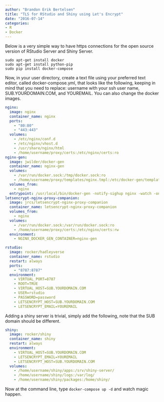 ```yaml
---
author: "Brandon Erik Bertelsen"
title: "TLS for RStudio and Shiny using Let's Encrypt"
date: "2016-07-14"
categories:
- R
- Docker
---
```


Below is a very simple way to have https connections for the open source version of RStudio Server and Shiny Server.

```shell
sudo apt-get install docker  
sudo apt-get install python-pip  
sudo pip install docker-compose  
```

Now, in your user directory, create a text file using your preferred text editor, called docker-compose.yml, that looks like the following, keeping in mind that you need to replace: username with your ssh user name, SUB.YOURDOMAIN.COM, and YOUREMAIL. You can also change the docker images.

```yaml
nginx:  
  image: nginx
  container_name: nginx
  ports:
    - "80:80"
    - "443:443"
  volumes:
    - /etc/nginx/conf.d
    - /etc/nginx/vhost.d
    - /usr/share/nginx/html
    - /home/username/proxy/certs:/etc/nginx/certs:ro
nginx-gen:  
  image: jwilder/docker-gen
  container_name: nginx-gen
  volumes:
    - /var/run/docker.sock:/tmp/docker.sock:ro
    - /home/username/proxy/templates/nginx.tmpl:/etc/docker-gen/templates/nginx.tmpl:ro
  volumes_from:
    - nginx
  entrypoint: /usr/local/bin/docker-gen -notify-sighup nginx -watch -only-exposed -wait 5s:30s /etc/docker-gen/templates/nginx.tmpl /etc/nginx/conf.d/default.conf
letsencrypt-nginx-proxy-companion:  
  image: jrcs/letsencrypt-nginx-proxy-companion
  container_name: letsencrypt-nginx-proxy-companion
  volumes_from:
    - nginx
  volumes:
    - /var/run/docker.sock:/var/run/docker.sock:ro
    - /home/username/proxy/certs:/etc/nginx/certs:rw
  environment:
    - NGINX_DOCKER_GEN_CONTAINER=nginx-gen

rstudio:  
  image: rocker/hadleyverse
  container_name: rstudio
  restart: always
  ports:
    - "8787:8787"
  environment:
    - VIRTUAL_PORT=8787
    - ROOT=TRUE
    - VIRTUAL_HOST=SUB.YOURDOMAIN.COM
    - USER=rstudio
    - PASSWORD=password
    - LETSENCRYPT_HOST=SUB.YOURDOMAIN.COM
    - LETSENCRYPT_EMAIL=YOUREMAIL
```

Adding a shiny server is trivial, simply add the following, note that the SUB domain should be different.

```yaml
shiny:  
  image: rocker/shiny
  container_name: shiny
  restart: always
  environment:
    - VIRTUAL_HOST=SUB.YOURDOMAIN.COM
    - LETSENCRYPT_EMAIL=YOUREMAIL
    - LETSENCRYPT_HOST=SUB.YOURDOMAIN.COM
  volumes:
    - /home/username/shiny/apps:/srv/shiny-server/
    - /home/username/shiny/logs:/var/log/
    - /home/username/shiny/packages:/home/shiny/
```

Now at the command line, type `docker-compose up -d` and watch magic happen.

